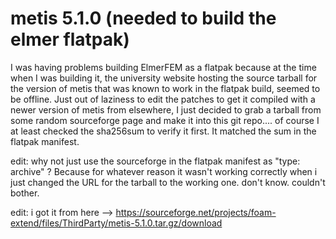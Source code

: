 # metis 5.1.0 (needed to build the elmer flatpak)

I was having problems building ElmerFEM as a flatpak because at the time when I was building it, the university website hosting the source tarball for the version of metis that was known to work in the flatpak build, seemed to be offline. Just out of laziness to edit the patches to get it compiled with a newer version of metis from elsewhere, I just decided to grab a tarball from some random sourceforge page and make it into this git repo.... of course I at least checked the sha256sum to verify it first. It matched the sum in the flatpak manifest.

edit: why not just use the sourceforge in the flatpak manifest as "type: archive" ? Because for whatever reason it wasn't working correctly when i just changed the URL for the tarball to the working one. don't know. couldn't bother.

edit: i got it from here --> https://sourceforge.net/projects/foam-extend/files/ThirdParty/metis-5.1.0.tar.gz/download
